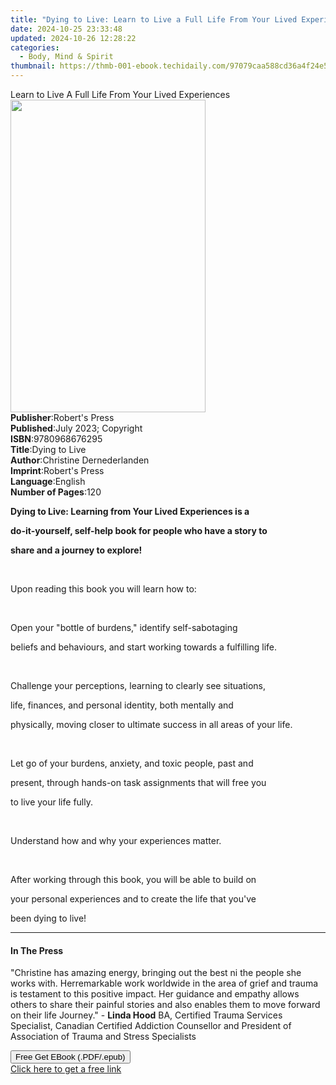 ```yaml
---
title: "Dying to Live: Learn to Live a Full Life From Your Lived Experiences: Learn to Live A Full Life From Your Lived Experiences: Learn to Live a Full Life From Your Lived Experiences | Free Book"
date: 2024-10-25 23:33:48
updated: 2024-10-26 12:28:22
categories:
  - Body, Mind & Spirit
thumbnail: https://thmb-001-ebook.techidaily.com/97079caa588cd36a4f24e5f01de7fa6a0b93854ca999d0d2eb729f9dcbea2072.jpg
---
```

<main id="book-container">
  <div class="flex flex-col">
    <div class="book-brief flex-1 py-6 px-4 sm:p-6 md:py-10 md:px-8">
      <!-- brief-->
      <div class="book-brief-main">
        Learn to Live A Full Life From Your Lived Experiences
      </div>
    </div>
    <div
      class="book-meta-info flex-1 grid gap-4 col-start-1 col-end-3 row-start-1 sm:mb-6 sm:grid-cols-4 lg:gap-6 lg:col-start-2 lg:row-end-6 lg:row-span-6 lg:mb-0"
    >
      <div
        class="book-meta-info-left place-content-center mt-4 p-4 text-sm leading-6 col-start-2 col-span-2 dark:text-slate-400"
      >
        <img
          class="w-full h-500 object-cover rounded-lg sm:h-255 sm:col-span-2 lg:col-span-full"
          src="https://img-001-ebook.techidaily.com/513e8903ba4556292bacfd00a9d781b5c0b1a3caa6865c647dae72e58bad7057.jpg"
          alt=""
          width="312"
          height="500"
        />
      </div>
      <div
        class="book-meta-info-right mt-2 col-start-1 row-start-2 col-span-3 self-center"
      >
        <!-- meta data  -->
        <div class="flex flex-col px-4 md:px-8">
          <div class="flex-1">
            <strong>Publisher</strong>:<span class="px-2"
              >Robert&#39;s Press</span
            >
          </div>
          <div class="flex-1">
            <strong>Published</strong>:<span class="px-2"
              >July 2023; Copyright</span
            >
          </div>
          <div class="flex-1">
            <strong>ISBN</strong>:<span class="px-2">9780968676295</span>
          </div>
          <div class="flex-1">
            <strong>Title</strong>:<span class="px-2">Dying to Live</span>
          </div>
          <div class="flex-1">
            <strong>Author</strong>:<span class="px-2"
              >Christine Dernederlanden</span
            >
          </div>
          <div class="flex-1">
            <strong>Imprint</strong>:<span class="px-2"
              >Robert&#39;s Press</span
            >
          </div>
          <div class="flex-1">
            <strong>Language</strong>:<span class="px-2">English</span>
          </div>
          <div class="flex-1">
            <strong>Number of Pages</strong>:<span class="px-2">120</span>
          </div>
        </div>
      </div>
    </div>
    <div class="book-description flex-1 py-6 px-4 sm:p-6 md:py-10 md:px-8">
      <div class="book-description-main">
        <div accordion-content="" id="description">
          <p>
            <strong
              >Dying to Live: Learning from Your Lived Experiences is a</strong
            >
          </p>
          <p>
            <strong
              >do-it-yourself, self-help book for people who have a story
              to</strong
            >
          </p>
          <p><strong>share and a journey to explore!</strong></p>
          <p><br /></p>
          <p>Upon reading this book you will learn how to:</p>
          <p><br /></p>
          Open your "bottle of burdens," identify self-sabotaging
          <p>
            beliefs and behaviours, and start working towards a fulfilling life.
          </p>
          <p><br /></p>
          Challenge your perceptions, learning to clearly see situations,
          <p>life, finances, and personal identity, both mentally and</p>
          <p>
            physically, moving closer to ultimate success in all areas of your
            life.
          </p>
          <p><br /></p>
          Let go of your burdens, anxiety, and toxic people, past and
          <p>present, through hands-on task assignments that will free you</p>
          <p>to live your life fully.</p>
          <p><br /></p>
          Understand how and why your experiences matter.
          <p><br /></p>
          <p>After working through this book, you will be able to build on</p>
          <p>your personal experiences and to create the life that you've</p>
          <p>been dying to live!</p>
        </div>
        <div class="accordion-fader"></div>
      </div>
    </div>
    <div class="book-excerpts flex-1 py-6 px-4 sm:p-6 md:py-10 md:px-8">
      <!-- excerpts-->
      <div class="book-excerpts-main">
        <hr />
        <h4 class="placeholder placeholder-heading">
          <span>In The Press</span>
        </h4>
        <p></p>
        <p>
          "Christine has amazing energy, bringing out the best ni the people she
          works with. Herremarkable work worldwide in the area of grief and
          trauma is testament to this positive impact. Her guidance and empathy
          allows others to share their painful stories and also enables them to
          move forward on their life Journey." - <strong>Linda Hood</strong> BA,
          Certified Trauma Services Specialist, Canadian Certified Addiction
          Counsellor and President of Association of Trauma and Stress
          Specialists
        </p>
        <p></p>
      </div>
    </div>
    <div
      class="book-about-author flex-1 py-6 px-4 sm:p-6 md:py-10 md:px-8"
    ></div>
    <div class="book-free-get flex-1 py-6 px-4 sm:p-6 md:py-10 md:px-8">
      <button
        id="btn-free-get"
        class="bg-blue-500 hover:bg-blue-700 text-white font-bold py-2 px-4 rounded"
      >
        Free Get EBook (.PDF/.epub)
      </button>
      <div id="countdown-display" class="px-2 text-lg mt-2"></div>
      <a
        id="free-link"
        class="hidden bg-blue-500 hover:bg-blue-700 text-white font-bold py-2 px-4 rounded"
        href="https://www.ebooks.com/en-us/book/211010393/dying-to-live-learn-to-live-a-full-life-from-your-lived-experiences-learn-to-live-a-full-life-from-your-lived-experiences-learn-to-live-a-full-life-from-your-lived-experiences/christine-dernederlanden/"
        target="_blank"
        >Click here to get a free link</a
      >
    </div>
    <script>
      let countdownTime = 0;
      let countdownInterval = null;
      document
        .getElementById('btn-free-get')
        .addEventListener('click', startCountdown);
      function startCountdown() {
        countdownTime = new Date().getTime() + 60000 * 3;
        countdownInterval = setInterval(updateCountdown, 1000);
        document.getElementById('btn-free-get').disabled = true;
        document
          .getElementById('btn-free-get')
          .classList.add('bg-gray-500', 'cursor-not-allowed');
      }
      function updateCountdown() {
        let currentTime = new Date().getTime();
        let timeLeft = countdownTime - currentTime;
        let secondsLeft = Math.floor(timeLeft / 1000);
        document.getElementById('countdown-display').innerHTML =
          `Remaining time: ${secondsLeft} seconds.`;
        if (secondsLeft <= 0) {
          clearInterval(countdownInterval);
          document.getElementById('btn-free-get').classList.add('hidden');
          document.getElementById('free-link').classList.remove('hidden');
          document.getElementById('countdown-display').innerHTML = '';
        }
      }
    </script>
  </div>
</main>
